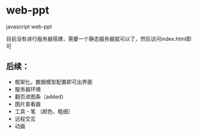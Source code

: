 # web-ppt
javascript web-ppt

目前没有进行服务器搭建，需要一个静态服务器就可以了，然后访问index.html即可

## 后续：
- 框架化，数据模型配置即可出界面
- 服务器环境
- 翻页进图条（added）
- 图片查看器
- 工具 - 笔 （颜色，粗细）
- 远程交互
- 动画